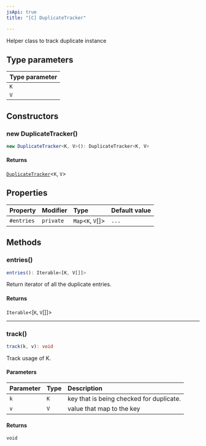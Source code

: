 ```yaml
---
jsApi: true
title: "[C] DuplicateTracker"

---
```

Helper class to track duplicate instance

## Type parameters

| Type parameter |
| :------ |
| `K` |
| `V` |

## Constructors

### new DuplicateTracker()

```ts
new DuplicateTracker<K, V>(): DuplicateTracker<K, V>
```

#### Returns

[`DuplicateTracker`](DuplicateTracker.md)<`K`, `V`\>

## Properties

| Property | Modifier | Type | Default value |
| :------ | :------ | :------ | :------ |
| `#entries` | `private` | `Map`<`K`, `V`[]\> | `...` |

## Methods

### entries()

```ts
entries(): Iterable<[K, V[]]>
```

Return iterator of all the duplicate entries.

#### Returns

`Iterable`<[`K`, `V`[]]\>

***

### track()

```ts
track(k, v): void
```

Track usage of K.

#### Parameters

| Parameter | Type | Description |
| :------ | :------ | :------ |
| `k` | `K` | key that is being checked for duplicate. |
| `v` | `V` | value that map to the key |

#### Returns

`void`
